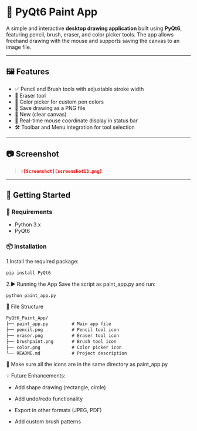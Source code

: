 # 🎨 PyQt6 Paint App

A simple and interactive **desktop drawing application** built using **PyQt6**, featuring pencil, brush, eraser, and color picker tools. The app allows freehand drawing with the mouse and supports saving the canvas to an image file.

---

## 🖼️ Features

- ✅ Pencil and Brush tools with adjustable stroke width
- 🧼 Eraser tool
- 🌈 Color picker for custom pen colors
- 💾 Save drawing as a PNG file
- 📄 New (clear canvas)
- 📌 Real-time mouse coordinate display in status bar
- 🛠️ Toolbar and Menu integration for tool selection

---

## 📷 Screenshot


> ```md
> ![Screenshot](screenshot13.png)
> ```

---

## 🚀 Getting Started

### 🔧 Requirements

- Python 3.x
- PyQt6

### 📦 Installation

1.Install the required package:
```bash
pip install PyQt6
```

2.▶️ Running the App
  Save the script as paint_app.py and run:
```
python paint_app.py
```
📁 File Structure
```
PyQt6_Paint_App/
├── paint_app.py         # Main app file
├── pencil.png           # Pencil tool icon
├── eraser.png           # Eraser tool icon
├── brushpaint.png       # Brush tool icon
├── color.png            # Color picker icon
└── README.md            # Project description
```

🔔 Make sure all the icons are in the same directory as paint_app.py

💡 Future Enhancements:
- Add shape drawing (rectangle, circle)

- Add undo/redo functionality

- Export in other formats (JPEG, PDF)

- Add custom brush patterns

